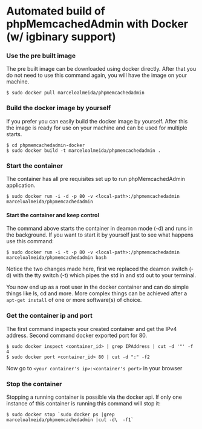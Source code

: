 Automated build of phpMemcachedAdmin with Docker (w/ igbinary support)
===========

### Use the pre built image
The pre built image can be downloaded using docker directly. After that you do not need to use this command again, you will have the image on your machine.

	$ sudo docker pull marceloalmeida/phpmemcachedadmin


### Build the docker image by yourself
If you prefer you can easily build the docker image by yourself. After this the image is ready for use on your machine and can be used for multiple starts.

	$ cd phpmemcachedadmin-docker
	$ sudo docker build -t marceloalmeida/phpmemcachedadmin .


### Start the container
The container has all pre requisites set up to run phpMemcachedAdmin application.

	$ sudo docker run -i -d -p 80 -v <local-path>:/phpmemcachedadmin marceloalmeida/phpmemcachedadmin


#### Start the container and keep control
The command above starts the container in deamon mode (-d) and runs in the background. If you want to start it by yourself just to see what happens use this command:

	$ sudo docker run -i -t -p 80 -v <local-path>:/phpmemcachedadmin marceloalmeida/phpmemcachedadmin bash

Notice the two changes made here, first we replaced the deamon switch (-d) with the tty switch (-t) which pipes the std in and std out to your terminal.

You now end up as a root user in the docker container and can do simple things like ls, cd and more. More complex things can be achieved after a `apt-get install` of one or more software(s) of choice.

### Get the container ip and port
The first command inspects your created container and get the IPv4 address. Second command docker exported port for 80.

    $ sudo docker inspect <container_id> | grep IPAddress | cut -d '"' -f 4
    $ sudo docker port <container_id> 80 | cut -d ":" -f2

Now go to `<your container's ip>:<container's port>` in your browser


### Stop the container
Stopping a running container is possible via the docker api. If only one instance of this container is running this command will stop it:

	$ sudo docker stop `sudo docker ps |grep marceloalmeida/phpmemcachedadmin |cut -d\  -f1`
